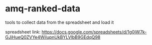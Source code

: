 # amq-ranked-data
tools to collect data from the spreadsheet and load it

spreadsheet link: https://docs.google.com/spreadsheets/d/1g0jW7k-GJiHueQ0ZVYe4WilupnUkBYLVlbB9GEdqQ98
